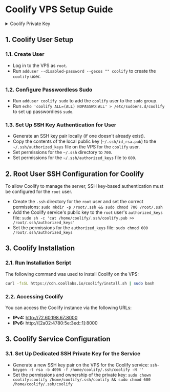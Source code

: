 # Coolify VPS Setup Guide

<details>
<summary>Coolify Private Key</summary>

```
-----BEGIN OPENSSH PRIVATE KEY-----
b3BlbnNzaC1rZXktdjEAAAAABG5vbmUAAAAEbm9uZQAAAAAAAAABAAACFwAAAAdzc2gtcn
NhAAAAAwEAAQAAAgEAnUyogPBW+J4Hoi/xBS4E560oTC4b/8eMZ5jKCuaavFkiAUhSCwgN
5twtuKQQOj14vggE886FkunyUNQlSNPBg5bFJYX1aXYJdHvYT8DycfmtJZLx1Y0fPLjX9+
Jab01cVIFVH/Q5i7PJrS6JWSnfGr6FQhjCOpOUwLQhU/1y7KvA5b8t6mZByXkI85X/crr7
i/aCUPWCTpsx7FOUhukWWsfu74PsXCOgYnKP+yZvHRtUWIC2uvzBOkzObFsylUd0yX7Z8+
PoHnMOdvumhKDa8GLn/fJ9sdMWrx/JQkX8/spkOOZeb2NNv0m6D0CGIzSb6CfzOqWzNjYS
6pN6sik8rE9dWY14DGi2wML9uvQyoH8TNU73X25QpMnntlnqSvtInyr9mlaCWS/Pipmtr0
7fUks7ZBt1/+jqhb2d9/Az9W82UbZmK0iPqrMD79d/2VjEQXY2pXi3oQ1Hfbv+K5BEpsuy
qtLsuAkaHdMh/XBRydW+xQfpjzRwVRMdW6lJ6j5C/HrXoTvrTDsT1OUJVzhpBSJx9cKyym
qG4Vdvfned34IXrFfs3YSP4pQeJkJOTWN6c3ocdbplqqVecl70D9a5u+Rvzvyv0I6H0TIW
/Uj4bCQ6Aip5ByEQF6mh0VqMits85tNnHWhJCmR81FMwuzEeeQ+k2Ps/DmacdW3wSt5bmy
MAAAdIhFGDjIRRg4wAAAAHc3NoLXJzYQAAAgEAnUyogPBW+J4Hoi/xBS4E560oTC4b/8eM
Z5jKCuaavFkiAUhSCwgN5twtuKQQOj14vggE886FkunyUNQlSNPBg5bFJYX1aXYJdHvYT8
DycfmtJZLx1Y0fPLjX9+Jab01cVIFVH/Q5i7PJrS6JWSnfGr6FQhjCOpOUwLQhU/1y7KvA
5b8t6mZByXkI85X/crr7i/aCUPWCTpsx7FOUhukWWsfu74PsXCOgYnKP+yZvHRtUWIC2uv
zBOkzObFsylUd0yX7Z8+PoHnMOdvumhKDa8GLn/fJ9sdMWrx/JQkX8/spkOOZeb2NNv0m6
D0CGIzSb6CfzOqWzNjYS6pN6sik8rE9dWY14DGi2wML9uvQyoH8TNU73X25QpMnntlnqSv
tInyr9mlaCWS/Pipmtr07fUks7ZBt1/+jqhb2d9/Az9W82UbZmK0iPqrMD79d/2VjEQXY2
pXi3oQ1Hfbv+K5BEpsuyqtLsuAkaHdMh/XBRydW+xQfpjzRwVRMdW6lJ6j5C/HrXoTvrTD
sT1OUJVzhpBSJx9cKyymqG4Vdvfned34IXrFfs3YSP4pQeJkJOTWN6c3ocdbplqqVecl70
D9a5u+Rvzvyv0I6H0TIW/Uj4bCQ6Aip5ByEQF6mh0VqMits85tNnHWhJCmR81FMwuzEeeQ
+k2Ps/DmacdW3wSt5bmyMAAAADAQABAAACAAXb0Vm+S6i/OZ0BOKuAxjs3dKmAYJfQo0Gc
wWPuNvrZBQdFiJPafuNj9apvJsoFanDMm425WdZhCGXu2qP8CjTTpyVZlKjoS0oxNY0HyN
/qba11wUJz4hTn9HSffnmS5VVMpBm9vt8r50LKvTVsklFwL7gWyW2eGFYyouNeAd0uAEHg
JGWa3YUwArTz3sSI5uN4QrOE553XxyeDl9zE8gmX4xegj4fzO4Yw8dI9RNaG3B0X+i88LD
YFEKhHg0i9FVBrRESQ0nSVp+qnW1+pHk5zptXSewl0V8M57K+tgRm8Fw5NCV0QKGcaBESM
04Px1Wa6lNwX1p/hHAuW9PMbscAmfEXQ7N76G07CSUgqIBH+3jVOhKuaOQIN4zITci+YoJ
RtgbwKeFCqTomrhgoOpZGa8Aa01irYoijQ2rF3VHN79GgpgSNT5FTQ/YeaxzfEUFOtkjfr
XClU8i3vQi8laIx6YE9m2F2j25KjoGllnWEyVu7R0BJhSHb2KHcG9QoI5XA3esIy2+TSzf
B3PzVmhd1am3wiLOeQj/jA3rMx9P5+w4fX1dVToXUb62qJK6mFxhNd2rH1+Q97oWk1Ev7O
QABj63oFVZ1tP9eLSTUEqbWJ19Bf1BNv9tjjFn0vkM4zJ68QjvAg1XkCkAhaXJknOp4AFg
iUhrPXyfx67YQMjevFAAABAHiEprbpDYQj2hW/PQ5ZzAGbf67U8zTob5pYMm4ByTrNQfxj
hoervthZcdSaHGOFoNTRGtqqd/9i02HyJJa373OkzBybEVmZTpkKI/M0CwW6zhIvcE69T4
0Oas0ih2/La2rtr6vpGijiwYEyKnqe88BjnPQxz2g/vkF++abl5QVqoZAQ/wIB9bEMlxs6
6HPIJ20u3No+X/M5OLpuGfA3npyXFlB4pOXLLtwTv+VXxZ5meKXHikWAapb5yI9ujQSQRq
zuzxcucZJz2juUG1R1rbm97o9ubRgdXhJ2oqLo9dOULXg5XP+PjHkNjn8Bi6ET/PNcmi/8
LqkcZwyMzzYNSrEAAAEBAM0IXv6n6RxOHgS7isIIXXFfAqZyyuh+vn64r5enUzZ9gnsZOe
ww4+uUABaDHj1Nj8HaJL4BGljmeQiLzz3VpmHfczNtru6/UIcPe9FCnos0Z+IJnh6Wwl3g
D5XI/z2p6N/Ws/T/EaLA+Fv4G6zywcENPBwI4nO/Y4YtfjNlAkthaFUgVIHLTlJkogF8ww
T7TojxRODCX7Ze7a4T0Sdd3HA88xi8I/XvQIIAcC1WLPOQHkfUv0rcOy9yhUMANM0UEvlY
KiirCjuFHiYF3udHNMm6Q6JQkx3UMUIMgg5N4r2grUAkPNWnsYy2Aef9vo7Fz3ju6zwTdH
ybZD4wCYRySD8AAAEBAMRmsdhq2SKOW+xw7Y/ZM8nnDoiLWX5onUfjiTSnyRyuAjVF+kFA
HyNBp9A3s+07zcxz45InPrS6aF5mgsuy+1uuu4nX9lNzvbgWWQngRkEt8R30dcGoQheF2H
jrlR1aV3DNTIeXipV2ZVUYrfTuh43Iwpn9zILFgkNANH/eN9HXfietIxWOhnHCwN4YPiLm
aTbzyUFujybwyz93RriWzZcUu6HeCQjigAcSeIJ/sI6g2feJVTbTNymGD4Qw7iD3tLUzBe
l+HSLfbInhvY1154ZP/ZbMqdJ7lQDT9/hQiKUZzeMnfZAyIpOmARC5ZDx55W3Z/TW9VJvE
GuiKJZMblB0AAAASY29vbGlmeUBzcnYxMDI3MzQxAQ==
-----END OPENSSH PRIVATE KEY-----
```

</details>

## 1. Coolify User Setup

### 1.1. Create User

- Log in to the VPS as `root`.
- Run `adduser --disabled-password --gecos "" coolify` to create the `coolify` user.

### 1.2. Configure Passwordless Sudo

- Run `adduser coolify sudo` to add the `coolify` user to the `sudo` group.
- Run `echo 'coolify ALL=(ALL) NOPASSWD:ALL' > /etc/sudoers.d/coolify` to set up passwordless `sudo`.

### 1.3. Set Up SSH Key Authentication for User

- Generate an SSH key pair locally (if one doesn't already exist).
- Copy the contents of the local public key (`~/.ssh/id_rsa.pub`) to the `~/.ssh/authorized_keys` file on the VPS for the `coolify` user.
- Set permissions for the `~/.ssh` directory to `700`.
- Set permissions for the `~/.ssh/authorized_keys` file to `600`.

## 2. Root User SSH Configuration for Coolify

To allow Coolify to manage the server, SSH key-based authentication must be configured for the `root` user.

- Create the `.ssh` directory for the `root` user and set the correct permissions: `sudo mkdir -p /root/.ssh && sudo chmod 700 /root/.ssh`
- Add the Coolify service's public key to the `root` user's `authorized_keys` file: `sudo sh -c 'cat /home/coolify/.ssh/coolify.pub >> /root/.ssh/authorized_keys'`
- Set the permissions for the `authorized_keys` file: `sudo chmod 600 /root/.ssh/authorized_keys`

## 3. Coolify Installation

### 2.1. Run Installation Script

The following command was used to install Coolify on the VPS:

```bash
curl -fsSL https://cdn.coollabs.io/coolify/install.sh | sudo bash
```

### 2.2. Accessing Coolify

You can access the Coolify instance via the following URLs:

- **IPv4:** http://72.60.198.67:8000
- **IPv6:** http://[2a02:4780:5e:3ed::1]:8000

## 3. Coolify Service Configuration

### 3.1. Set Up Dedicated SSH Private Key for the Service

- Generate a new SSH key pair on the VPS for the Coolify service: `ssh-keygen -t rsa -b 4096 -f /home/coolify/.ssh/coolify -N ''`
- Set the permissions and ownership of the private key: `sudo chown coolify:coolify /home/coolify/.ssh/coolify && sudo chmod 600 /home/coolify/.ssh/coolify`
